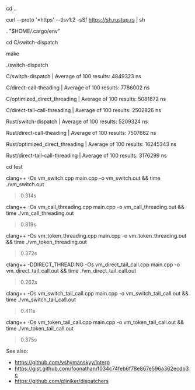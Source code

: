 cd ..

curl --proto '=https' --tlsv1.2 -sSf https://sh.rustup.rs | sh

. "$HOME/.cargo/env"

cd C/switch-dispatch

make

./switch-dispatch

C/switch-dispatch | Average of 100 results:    4849323 ns

C/direct-call-theading | Average of 100 results:    7786002 ns

C/optimized_direct_threading | Average of 100 results:    5081872 ns

C/direct-tail-call-threading | Average of 100 results:    2502826 ns

Rust/switch-dispatch | Average of 100 results:    5209324 ns

Rust/direct-call-theading | Average of 100 results:    7507662 ns

Rust/optimized_direct_threading | Average of 100 results:    16245343 ns

Rust/direct-tail-call-threading | Average of 100 results:    3176299 ns

cd test

clang++ -Os vm_switch.cpp main.cpp -o vm_switch.out && time ./vm_switch.out

> 0.314s

clang++ -Os vm_call_threading.cpp main.cpp -o vm_call_threading.out && time ./vm_call_threading.out

> 0.819s

clang++ -Os vm_token_threading.cpp main.cpp -o vm_token_threading.out && time ./vm_token_threading.out

> 0.372s

clang++ -DDIRECT_THREADING -Os vm_direct_tail_call.cpp main.cpp -o vm_direct_tail_call.out && time ./vm_direct_tail_call.out

> 0.262s

clang++ -Os vm_switch_tail_call.cpp main.cpp -o vm_switch_tail_call.out && time ./vm_switch_tail_call.out

> 0.411s

clang++ -Os vm_token_tail_call.cpp main.cpp -o vm_token_tail_call.out && time ./vm_token_tail_call.out

> 0.375s

See also:
- https://github.com/vshymanskyy/interp
- https://gist.github.com/foonathan/f034c74feb6f78e867e596a362ecdb3c
- https://github.com/pliniker/dispatchers
